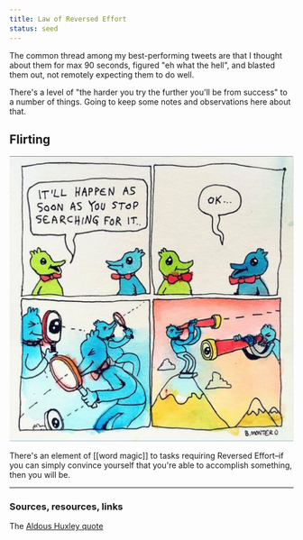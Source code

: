 ```yaml
---
title: Law of Reversed Effort
status: seed
---
```


The common thread among my best-performing tweets are that I thought about them for max 90 seconds, figured "eh what the hell", and blasted them out, not remotely expecting them to do well.

There's a level of "the harder you try the further you'll be from success" to a number of things. Going to keep some notes and observations here about that.

## Flirting



<img src="../../assets/bjenny-search.png">

There's an element of [[word magic]] to tasks requiring Reversed Effort–if you can simply convince yourself that you're able to accomplish something, then you will be.

---
### Sources, resources, links

The [Aldous Huxley quote](https://www.awakin.org/read/view.php?tid=100)